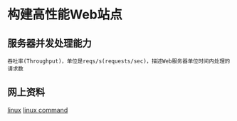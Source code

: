 
构建高性能Web站点
============================

## 服务器并发处理能力
    吞吐率(Throughput)，单位是reqs/s(requests/sec)，描述Web服务器单位时间内处理的请求数
	


## 网上资料
[linux](http://www.linux.org/ "linux")
[linux command](http://linux.chinaitlab.com/special/linuxcom/ "linux command")

